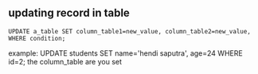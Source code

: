 ## updating record in table
```
UPDATE a_table SET column_table1=new_value, column_table2=new_value, WHERE condition;
```
example: UPDATE students SET name='hendi saputra', age=24 WHERE id=2;
the column_table are you set